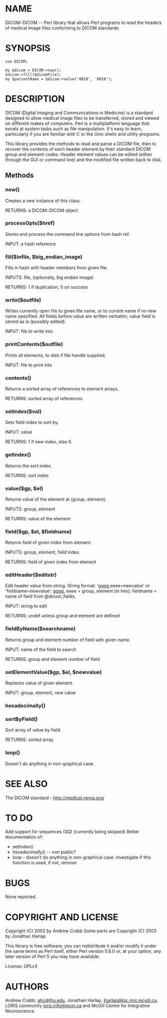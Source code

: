 # NAME

DICOM::DICOM -- Perl library that allows Perl programs to read the headers of
medical image files conforming to DICOM standards.

# SYNOPSIS

    use DICOM;

    my $dicom = DICOM->new();
    $dicom->fill($dicomFile);
    my $patientName = $dicom->value('0010', '0010');

# DESCRIPTION

DICOM (Digital Imaging and Communications in Medicine) is a standard
designed to allow medical image files to be transferred, stored and
viewed on different makes of computers. Perl is a multiplatform
language that excels at system tasks such as file manipulation. It's
easy to learn, particularly if you are familiar with C or the Unix
shells and utility programs.

This library provides the methods to read and parse a DICOM file, then
to recover the contents of each header element by their standard DICOM
group and element codes. Header element values can be edited (either
through the GUI or command line) and the modified file written back to
disk.

## Methods

### new()

Creates a new instance of this class.

RETURNS: a DICOM::DICOM object

### processOpts($href)

Stores and process the command line options from hash ref.

INPUT: a hash reference

### fill($infile, $big\_endian\_image)

Fills in hash with header members from given file.

INPUTS: file, (optionally, big endian image)

RETURNS: 1 if duplication, 0 on success

### write($outfile)

Writes currently open file to given file name, or to current name if no new
name specified.  All fields before value are written verbatim; value field
is stored as is (possibly edited).

INPUT: file to write into

### printContents($outfile)

Prints all elements, to disk if file handle supplied.

INPUT: file to print into

### contents()

Returns a sorted array of references to element arrays.

RETURNS: sorted array of references

### setIndex($val)

Sets field index to sort by.

INPUT: value

RETURNS: 1 if new index, else 0.

### getIndex()

Returns the sort index.

RETURNS: sort index

### value($gp, $el)

Returns value of the element at (group, element).

INPUTS: group, element

RETURNS: value of the element

### field($gp, $el, $fieldname)

Returns field of given index from element.

INPUTS: group, element, field index.

RETURNS: field of given index from element

### editHeader($editstr)

Edit header value from string.
String format: 'gggg,eeee=newvalue' or 'fieldname=newvalue'.
  gggg, eeee = group, element (in hex);
  fieldname  = name of field from @dicom\_fields.

INPUT: string to edit

RETURNS: undef unless group and element are defined

### fieldByName($searchname)

Returns group and element number of field with given name.

INPUT: name of the field to search

RETURNS: group and element number of field

### setElementValue($gp, $el, $newvalue)

Replaces value of given element.

INPUT: group, element, new value

### hexadecimally()

### sortByField()

Sort array of value by field.

RETURNS: sorted array

### loop()

Doesn't do anything in non-graphical case.

# SEE ALSO

The DICOM standard - http://medical.nema.org/

# TO DO

Add support for sequences (SQ) (currently being skipped)
Better documentation of:
  - setIndex()
  - hexadecimally() -- non public?
  - loop - doesn't do anything in non-graphical case. investigate if this
  function is used, if not, remove

# BUGS

None reported.

# COPYRIGHT AND LICENSE

Copyright (C) 2002 by Andrew Crabb
Some parts are Copyright (C) 2003 by Jonathan Harlap

This library is free software; you can redistribute it and/or modify
it under the same terms as Perl itself, either Perl version 5.6.0 or,
at your option, any later version of Perl 5 you may have available.

License: GPLv3

# AUTHORS

Andrew Crabb, <ahc@jhu.edu>,
Jonathan Harlap, <jharlap@bic.mni.mcgill.ca>,
LORIS community <loris.info@mcin.ca> and McGill Centre for Integrative Neuroscience
